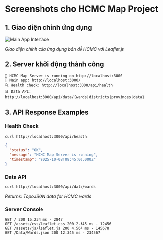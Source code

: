 # Screenshots cho HCMC Map Project

## 1. Giao diện chính ứng dụng
![Main App Interface](screenshots/main-app-placeholder.png)

*Giao diện chính của ứng dụng bản đồ HCMC với Leaflet.js*

## 2. Server khởi động thành công
```
🚀 HCMC Map Server is running on http://localhost:3000
📍 Main app: http://localhost:3000/
🔍 Health check: http://localhost:3000/api/health
📊 Data API: http://localhost:3000/api/data/{wards|districts|provinces|data}
```

## 3. API Response Examples

### Health Check
```bash
curl http://localhost:3000/api/health
```
```json
{
  "status": "OK",
  "message": "HCMC Map Server is running",
  "timestamp": "2025-10-08T08:45:00.000Z"
}
```

### Data API
```bash
curl http://localhost:3000/api/data/wards
```
*Returns: TopoJSON data for HCMC wards*

### Server Console
```
GET / 200 15.234 ms - 2847
GET /assets/css/leaflet.css 200 2.345 ms - 12456
GET /assets/js/leaflet.js 200 4.567 ms - 145678
GET /Data/Wards.json 200 12.345 ms - 234567
```